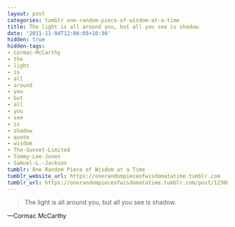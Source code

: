 ```yaml
---
layout: post
categories: tumblr one-random-piece-of-wisdom-at-a-time
title: The light is all around you, but all you see is shadow.
date: '2011-11-04T12:00:05+10:30'
hidden: true
hidden-tags:
- Cormac-McCarthy
- the
- light
- is
- all
- around
- you
- but
- all
- you
- see
- is
- shadow
- quote
- wisdom
- The-Sunset-Limited
- Tommy-Lee-Jones
- Samuel-L.-Jackson
tumblr: One Random Piece of Wisdom at a Time
tumblr_website_url: https://onerandompieceofwisdomatatime.tumblr.com
tumblr_url: https://onerandompieceofwisdomatatime.tumblr.com/post/12308957219/the-light-is-all-around-you-but-all-you-see-is
---
```

> The light is all around you, but all you see is shadow.

—Cormac McCarthy
